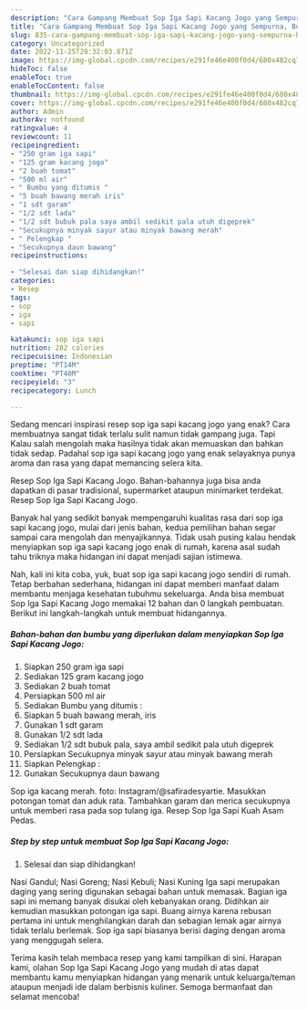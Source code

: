 ```yaml
---
description: "Cara Gampang Membuat Sop Iga Sapi Kacang Jogo yang Sempurna, Buat Buka Puasa Bikin Ngiler"
title: "Cara Gampang Membuat Sop Iga Sapi Kacang Jogo yang Sempurna, Buat Buka Puasa Bikin Ngiler"
slug: 835-cara-gampang-membuat-sop-iga-sapi-kacang-jogo-yang-sempurna-buat-buka-puasa-bikin-ngiler
category: Uncategorized
date: 2022-11-25T20:32:03.871Z
image: https://img-global.cpcdn.com/recipes/e291fe46e400f0d4/680x482cq70/sop-iga-sapi-kacang-jogo-foto-resep-utama.jpg
hideToc: false
enableToc: true
enableTocContent: false
thumbnail: https://img-global.cpcdn.com/recipes/e291fe46e400f0d4/680x482cq70/sop-iga-sapi-kacang-jogo-foto-resep-utama.jpg
cover: https://img-global.cpcdn.com/recipes/e291fe46e400f0d4/680x482cq70/sop-iga-sapi-kacang-jogo-foto-resep-utama.jpg
author: Admin
authorAv: notfound
ratingvalue: 4
reviewcount: 11
recipeingredient:
- "250 gram iga sapi"
- "125 gram kacang jogo"
- "2 buah tomat"
- "500 ml air"
- " Bumbu yang ditumis "
- "5 buah bawang merah iris"
- "1 sdt garam"
- "1/2 sdt lada"
- "1/2 sdt bubuk pala saya ambil sedikit pala utuh digeprek"
- "Secukupnya minyak sayur atau minyak bawang merah"
- " Pelengkap "
- "Secukupnya daun bawang"
recipeinstructions:

- "Selesai dan siap dihidangkan!"
categories:
- Resep
tags:
- sop
- iga
- sapi

katakunci: sop iga sapi 
nutrition: 282 calories
recipecuisine: Indonesian
preptime: "PT14M"
cooktime: "PT40M"
recipeyield: "3"
recipecategory: Lunch

---
```



Sedang mencari inspirasi resep sop iga sapi kacang jogo yang enak? Cara membuatnya sangat tidak terlalu sulit namun tidak gampang juga. Tapi Kalau salah mengolah maka hasilnya tidak akan memuaskan dan bahkan tidak sedap. Padahal sop iga sapi kacang jogo yang enak selayaknya punya aroma dan rasa yang dapat memancing selera kita.


Resep Sop Iga Sapi Kacang Jogo. Bahan-bahannya juga bisa anda dapatkan di pasar tradisional, supermarket ataupun minimarket terdekat. Resep Sop Iga Sapi Kacang Jogo.

Banyak hal yang sedikit banyak mempengaruhi kualitas rasa dari sop iga sapi kacang jogo, mulai dari jenis bahan, kedua pemilihan bahan segar sampai cara mengolah dan menyajikannya. Tidak usah pusing kalau hendak menyiapkan sop iga sapi kacang jogo enak di rumah, karena asal sudah tahu triknya maka hidangan ini dapat menjadi sajian istimewa.


Nah, kali ini kita coba, yuk, buat sop iga sapi kacang jogo sendiri di rumah. Tetap berbahan sederhana, hidangan ini dapat memberi manfaat dalam membantu menjaga kesehatan tubuhmu sekeluarga. Anda bisa membuat Sop Iga Sapi Kacang Jogo memakai 12 bahan dan 0 langkah pembuatan. Berikut ini langkah-langkah untuk membuat hidangannya.

<!--inarticleads1-->

##### Bahan-bahan dan bumbu yang diperlukan dalam menyiapkan Sop Iga Sapi Kacang Jogo:

1. Siapkan 250 gram iga sapi
1. Sediakan 125 gram kacang jogo
1. Sediakan 2 buah tomat
1. Persiapkan 500 ml air
1. Sediakan  Bumbu yang ditumis :
1. Siapkan 5 buah bawang merah, iris
1. Gunakan 1 sdt garam
1. Gunakan 1/2 sdt lada
1. Sediakan 1/2 sdt bubuk pala, saya ambil sedikit pala utuh digeprek
1. Persiapkan Secukupnya minyak sayur atau minyak bawang merah
1. Siapkan  Pelengkap :
1. Gunakan Secukupnya daun bawang


Sop iga kacang merah. foto: Instagram/@safiradesyartie. Masukkan potongan tomat dan aduk rata. Tambahkan garam dan merica secukupnya untuk memberi rasa pada sop tulang iga. Resep Sop Iga Sapi Kuah Asam Pedas. 

<!--inarticleads2-->

##### Step by step untuk membuat Sop Iga Sapi Kacang Jogo:


1. Selesai dan siap dihidangkan!

Nasi Gandul; Nasi Goreng; Nasi Kebuli; Nasi Kuning Iga sapi merupakan daging yang sering digunakan sebagai bahan untuk memasak. Bagian iga sapi ini memang banyak disukai oleh kebanyakan orang. Didihkan air kemudian masukkan potongan iga sapi. Buang airnya karena rebusan pertama ini untuk menghilangkan darah dan sebagian lemak agar airnya tidak terlalu berlemak. Sop iga sapi biasanya berisi daging dengan aroma yang menggugah selera. 

Terima kasih telah membaca resep yang kami tampilkan di sini. Harapan kami, olahan Sop Iga Sapi Kacang Jogo yang mudah di atas dapat membantu kamu menyiapkan hidangan yang menarik untuk keluarga/teman ataupun menjadi ide dalam berbisnis kuliner. Semoga bermanfaat dan selamat mencoba!
